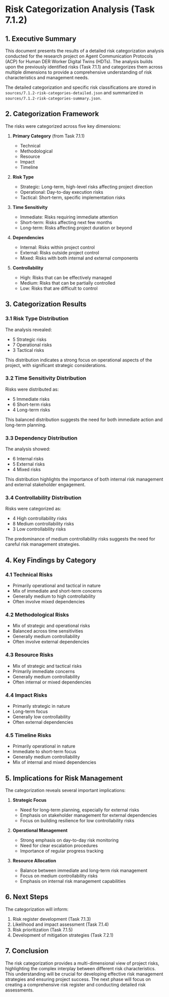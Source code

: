 # Risk Categorization Analysis (Task 7.1.2)

## 1. Executive Summary

This document presents the results of a detailed risk categorization analysis conducted for the research project on Agent Communication Protocols (ACP) for Human DER Worker Digital Twins (HDTs). The analysis builds upon the previously identified risks (Task 7.1.1) and categorizes them across multiple dimensions to provide a comprehensive understanding of risk characteristics and management needs.

The detailed categorization and specific risk classifications are stored in `sources/7.1.2-risk-categories-detailed.json` and summarized in `sources/7.1.2-risk-categories-summary.json`.

## 2. Categorization Framework

The risks were categorized across five key dimensions:

1. **Primary Category** (from Task 7.1.1)
   - Technical
   - Methodological
   - Resource
   - Impact
   - Timeline

2. **Risk Type**
   - Strategic: Long-term, high-level risks affecting project direction
   - Operational: Day-to-day execution risks
   - Tactical: Short-term, specific implementation risks

3. **Time Sensitivity**
   - Immediate: Risks requiring immediate attention
   - Short-term: Risks affecting next few months
   - Long-term: Risks affecting project duration or beyond

4. **Dependencies**
   - Internal: Risks within project control
   - External: Risks outside project control
   - Mixed: Risks with both internal and external components

5. **Controllability**
   - High: Risks that can be effectively managed
   - Medium: Risks that can be partially controlled
   - Low: Risks that are difficult to control

## 3. Categorization Results

### 3.1 Risk Type Distribution

The analysis revealed:
- 5 Strategic risks
- 7 Operational risks
- 3 Tactical risks

This distribution indicates a strong focus on operational aspects of the project, with significant strategic considerations.

### 3.2 Time Sensitivity Distribution

Risks were distributed as:
- 5 Immediate risks
- 6 Short-term risks
- 4 Long-term risks

This balanced distribution suggests the need for both immediate action and long-term planning.

### 3.3 Dependency Distribution

The analysis showed:
- 6 Internal risks
- 5 External risks
- 4 Mixed risks

This distribution highlights the importance of both internal risk management and external stakeholder engagement.

### 3.4 Controllability Distribution

Risks were categorized as:
- 4 High controllability risks
- 8 Medium controllability risks
- 3 Low controllability risks

The predominance of medium controllability risks suggests the need for careful risk management strategies.

## 4. Key Findings by Category

### 4.1 Technical Risks
- Primarily operational and tactical in nature
- Mix of immediate and short-term concerns
- Generally medium to high controllability
- Often involve mixed dependencies

### 4.2 Methodological Risks
- Mix of strategic and operational risks
- Balanced across time sensitivities
- Generally medium controllability
- Often involve external dependencies

### 4.3 Resource Risks
- Mix of strategic and tactical risks
- Primarily immediate concerns
- Generally medium controllability
- Often internal or mixed dependencies

### 4.4 Impact Risks
- Primarily strategic in nature
- Long-term focus
- Generally low controllability
- Often external dependencies

### 4.5 Timeline Risks
- Primarily operational in nature
- Immediate to short-term focus
- Generally medium controllability
- Mix of internal and mixed dependencies

## 5. Implications for Risk Management

The categorization reveals several important implications:

1. **Strategic Focus**
   - Need for long-term planning, especially for external risks
   - Emphasis on stakeholder management for external dependencies
   - Focus on building resilience for low controllability risks

2. **Operational Management**
   - Strong emphasis on day-to-day risk monitoring
   - Need for clear escalation procedures
   - Importance of regular progress tracking

3. **Resource Allocation**
   - Balance between immediate and long-term risk management
   - Focus on medium controllability risks
   - Emphasis on internal risk management capabilities

## 6. Next Steps

The categorization will inform:
1. Risk register development (Task 7.1.3)
2. Likelihood and impact assessment (Task 7.1.4)
3. Risk prioritization (Task 7.1.5)
4. Development of mitigation strategies (Task 7.2.1)

## 7. Conclusion

The risk categorization provides a multi-dimensional view of project risks, highlighting the complex interplay between different risk characteristics. This understanding will be crucial for developing effective risk management strategies and ensuring project success. The next phase will focus on creating a comprehensive risk register and conducting detailed risk assessments. 